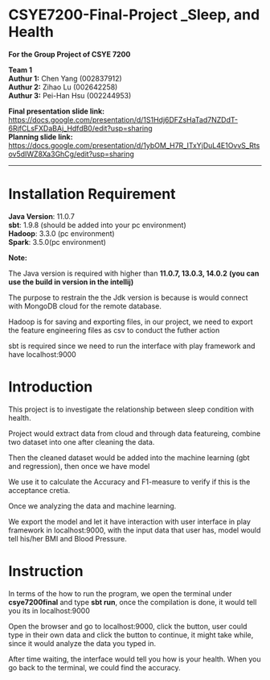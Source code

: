 # CSYE7200-Final-Project _Sleep, and Health
**For the Group Project of CSYE 7200** 

**Team 1** <br/>
**Authur 1:** Chen Yang (002837912)<br />
**Authur 2:** Zihao Lu (002642258)<br />
**Authur 3:** Pei-Han Hsu (002244953)<br />

**Final presentation slide link:** https://docs.google.com/presentation/d/1S1Hdj6DFZsHaTad7NZDdT-6RjfCLsFXDaBAj_HdfdB0/edit?usp=sharing  <br />
**Planning slide link:** https://docs.google.com/presentation/d/1ybOM_H7R_ITxYjDuL4E1OvvS_Rtsov5dIWZ8Xa3GhCg/edit?usp=sharing 
____

# Installation Requirement
**Java Version**: 11.0.7<br />
**sbt**: 1.9.8 (should be added into your pc environment)<br />
**Hadoop**: 3.3.0 (pc environment)<br />
**Spark**: 3.5.0(pc environment)<br />

**Note:**

The Java version is required with higher than **11.0.7, 13.0.3, 14.0.2** **(you can use the build in version in the intellij)**<br />

The purpose to restrain the the Jdk version is because is would connect with MongoDB cloud for the remote database.<br />

Hadoop is for saving and exporting files, in our project, we need to export the feature engineering files as csv to conduct the futher action <br />

sbt is required since we need to run the interface with play framework and have localhost:9000

# Introduction
This project is to investigate the relationship between sleep condition with health.<br />

Project would extract data from cloud and through data featureing, combine two dataset into one after cleaning the data. <br />

Then the cleaned dataset would be added into the machine learning (gbt and regression), then once we have model<br />

We use it to calculate the Accuracy and F1-measure to verify if this is the acceptance cretia. <br />

Once we analyzing the data and machine learning. <br />

We export the model and let it have interaction with user interface in play framework in localhost:9000, with the input data that user has, model would tell his/her BMI and Blood Pressure.

# Instruction
In terms of the how to run the program, we open the terminal under **csye7200final** and type **sbt run**, once the compilation is done, it would tell you its in localhost:9000 <br />

Open the browser and go to localhost:9000, click the button, user could type in their own data and click the button to continue, it might take while, since it would analyze the data you typed in. <br />

After time waiting, the interface would tell you how is your health. When you go back to the terminal, we could find the accuracy. <br />




